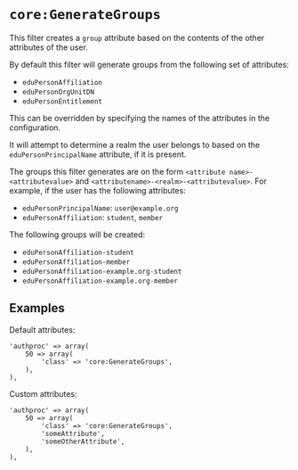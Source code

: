 `core:GenerateGroups`
=====================

This filter creates a `group` attribute based on the contents of the other attributes of the user.

By default this filter will generate groups from the following set of attributes:

* `eduPersonAffiliation`
* `eduPersonOrgUnitDN`
* `eduPersonEntitlement`

This can be overridden by specifying the names of the attributes in the configuration.

It will attempt to determine a realm the user belongs to based on the `eduPersonPrincipalName`
attribute, if it is present.

The groups this filter generates are on the form `<attribute name>-<attributevalue>` and `<attributename>-<realm>-<attributevalue>`.
For example, if the user has the following attributes:

* `eduPersonPrincipalName`: `user@example.org`
* `eduPersonAffiliation`: `student`, `member`

The following groups will be created:

* `eduPersonAffiliation-student`
* `eduPersonAffiliation-member`
* `eduPersonAffiliation-example.org-student`
* `eduPersonAffiliation-example.org-member`


Examples
--------

Default attributes:

    'authproc' => array(
        50 => array(
            'class' => 'core:GenerateGroups',
        ),
    ),

Custom attributes:

    'authproc' => array(
        50 => array(
            'class' => 'core:GenerateGroups',
            'someAttribute',
            'someOtherAttribute',
        ),
    ),

